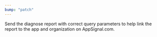```yaml
---
bump: "patch"
---
```


Send the diagnose report with correct query parameters to help link the report to the app and organization on AppSignal.com.
